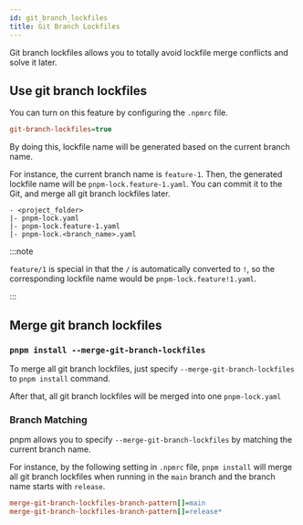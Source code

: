 ```yaml
---
id: git_branch_lockfiles
title: Git Branch Lockfiles
---
```


Git branch lockfiles allows you to totally avoid lockfile merge conflicts and solve it later.

## Use git branch lockfiles

You can turn on this feature by configuring the `.npmrc` file.

```ini
git-branch-lockfiles=true
```

By doing this, lockfile name will be generated based on the current branch name.

For instance, the current branch name is `feature-1`. Then, the generated lockfile name will
be `pnpm-lock.feature-1.yaml`. You can commit it to the Git, and merge all git branch lockfiles later.

```
- <project_folder>
|- pnpm-lock.yaml
|- pnpm-lock.feature-1.yaml
|- pnpm-lock.<branch_name>.yaml
```

:::note

`feature/1` is special in that the `/` is automatically converted to `!`, so the corresponding
lockfile name would be `pnpm-lock.feature!1.yaml`.

:::

## Merge git branch lockfiles

### `pnpm install --merge-git-branch-lockfiles`

To merge all git branch lockfiles, just specify `--merge-git-branch-lockfiles` to `pnpm install` command.

After that, all git branch lockfiles will be merged into one `pnpm-lock.yaml`


### Branch Matching

pnpm allows you to specify `--merge-git-branch-lockfiles` by matching the current branch name.

For instance, by the following setting in `.npmrc` file, `pnpm install` will merge all git branch lockfiles when 
running in the `main` branch and the branch name starts with `release`.

```ini
merge-git-branch-lockfiles-branch-pattern[]=main
merge-git-branch-lockfiles-branch-pattern[]=release*
```
